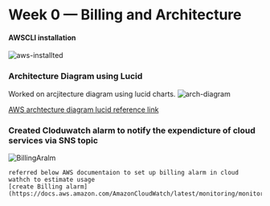 # Week 0 — Billing and Architecture

#### AWSCLI installation 

![aws-installted](https://user-images.githubusercontent.com/92042814/219269406-ea5b1673-1378-4186-8085-27f93b3a3dfd.JPG)

### Architecture Diagram using Lucid

Worked on arcjitecture diagram using lucid charts.
![arch-diagram](https://user-images.githubusercontent.com/92042814/219745512-19e2bb2f-3775-484b-a80b-622b166481e3.JPG)


[AWS archtecture diagram lucid reference link](https://lucid.app/lucidchart/3b9e1231-da56-4993-be42-bbf7aa719985/edit?viewport_loc=-1005%2C182%2C2220%2C1038%2C0_0&invitationId=inv_9e1d9c5b-f372-42bd-bf22-f372544d0098)

### Created Cloduwatch alarm to notify the expendicture of cloud services via SNS topic

![BillingAralm](https://user-images.githubusercontent.com/92042814/219873261-c838a389-5d36-4552-805d-f0a739af00fe.JPG)

```
referred below AWS documentaion to set up billing alarm in cloud wathch to estimate usage
[create Billing alarm](https://docs.aws.amazon.com/AmazonCloudWatch/latest/monitoring/monitor_estimated_charges_with_cloudwatch.html#creating_billing_alarm_with_wizard)

```














